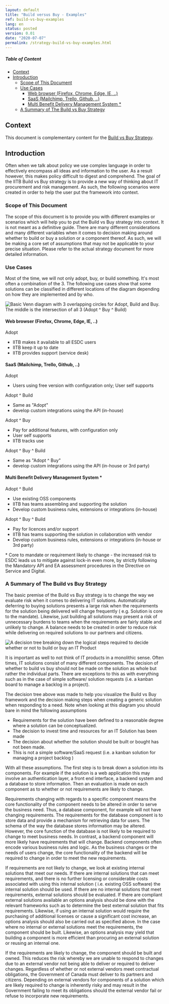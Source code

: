 ```yaml
---
layout: default
title: "Build versus Buy - Examples"
ref: build-vs-buy-examples
lang: en
status: posted
version: 0.01
date: "2020-07-07"
permalink: /strategy-build-vs-buy-examples.html
---
```

<!-- markdownlint-disable MD033 -->
<!-- the below cSpell statement says to ignore any text between HTML tags. E.g. it will ignore "th rowspan='2'" in this string: <th rowspan='2'> -->
<!-- cSpell:ignoreRegExp /\<[^\>]+\>/ -->

<!-- markdownlint-disable MD001 -->
##### Table of Content <!-- omit in toc -->
<!-- markdownlint-enable MD001 -->

- [Context](#context)
- [Introduction](#introduction)
  - [Scope of This Document](#scope-of-this-document)
  - [Use Cases](#use-cases)
    - [Web browser (Firefox, Chrome, Edge, IE, ..)](#web-browser-firefox-chrome-edge-ie-)
    - [SaaS (Mailchimp, Trello, Github, ..)](#saas-mailchimp-trello-github-)
    - [Multi Benefit Delivery Management System *](#multi-benefit-delivery-management-system-)
  - [A Summary of The Build vs Buy Strategy](#a-summary-of-the-build-vs-buy-strategy)

## Context

This document is complementary content for the [Build vs Buy Strategy](strategy-build-vs-buy.html).

## Introduction

Often when we talk about policy we use complex language in order to effectively encompass all ideas and information to the user. As a result however, this makes policy difficult to digest and comprehend. The goal of the IITB Build vs Buy strategy is to provide a new way of thinking about IT procurement and risk management. As such, the following scenarios were created in order to help the user put the framework into context.

### Scope of This Document

The scope of this document is to provide you with different examples or scenarios which will help you to put the Build vs Buy strategy into context. It is not meant as a definitive guide. There are many different considerations and many different variables when it comes to decision making around whether to build or buy a solution or a component thereof. As such, we will be making a core set of assumptions that may not be applicable to your precise situation. Please refer to the actual strategy document for more detailed information.

### Use Cases

Most of the time, we will not only adopt, buy, or build something.
It's most often a combination of the 3.
The following use cases show that some solutions can be classified in different locations of the diagram depending on how they are implemented and by who.

![Basic Venn diagram with 3 overlapping circles for Adopt, Build and Buy. The middle is the intersection of all 3 (Adopt ^ Buy ^ Build)](assets/images/adopt-build-buy-venn.png)

#### Web browser (Firefox, Chrome, Edge, IE, ..)

Adopt

- IITB makes it available to all ESDC users
- IITB keep it up to date
- IITB provides support (service desk)

#### SaaS (Mailchimp, Trello, Github, ..)

Adopt

- Users using free version with configuration only; User self supports

Adopt ^ Build

- Same as "Adopt"
- develop custom integrations using the API (in-house)

Adopt ^ Buy

- Pay for additional features, with configuration only
- User self supports
- IITB tracks use

Adopt ^ Buy ^ Build

- Same as "Adopt ^ Buy"
- develop custom integrations using the API (in-house or 3rd party)

#### Multi Benefit Delivery Management System *

Adopt ^ Build

- Use existing OSS components
- IITB has teams assembling and supporting the solution
- Develop custom business rules, extensions or integrations (in-house)

Adopt ^ Buy ^ Build

- Pay for licences and/or support
- IITB has teams supporting the solution in collaboration with vendor
- Develop custom business rules, extensions or integrations (in-house or 3rd party)

\* Core to mandate or requirement likely to change - the increased risk to ESDC leads us to mitigate against lock-in even more, by strictly following the Mandatory API and EA assessment procedures in the Directive on Service and Digital.

### A Summary of The Build vs Buy Strategy

The basic premise of the Build vs Buy strategy is to change the way we evaluate risk when it comes to delivering IT solutions. Automatically deferring to buying solutions presents a large risk when the requirements for the solution being delivered will change frequently ( e.g. Solution is core to the mandate). Likewise, just building all solutions may present a risk of unnecessary burdens to teams when the requirements are fairly stable and unlikely to change. A balance needs to be created in order to reduce risk while delivering on required solutions to our partners and citizens.

![A decision tree breaking down the logical steps required to decide whether or not to build or buy an IT Product](assets/images/strategy-build-vs-buy-solution-breakdown.png)

It is important as well to not think of IT products in a monolithic sense. Often times, IT solutions consist of many different components. The decision of  whether to build vs buy should not be made on the solution as whole but rather the individual parts. There are exceptions to this as with everything such as in the case of simple software/ solution requests (i.e. a kanban board to manage a backlog in a project).

The decision tree above was made to help you visualize the Build vs Buy framework and the decision making steps when creating a generic solution when responding to a need. Note when looking at this diagram you should bare in mind the following assumptions

- Requirements for the solution have been defined to a reasonable degree where a solution can be conceptualized.
- The decision to invest time and resources for an IT Solution has been made
- The decision about whether the solution should be built or bought has not been made.
- This is not a simple software/SaaS request (i.e. a kanban solution for managing a project backlog )

With all these assumptions. The first step is to break down a solution into its components. For example if the solution is a web application this may involve an authentication layer, a front end interface, a backend system and a database to store information. Then an evaluation is made on each component as to whether or not requirements are likely to change.

Requirements changing with regards to a specific component means the core functionality of the component needs to be altered in order to serve the business need. Thus, a database component, for example will not have changing requirements. The requirements for the database component is to store data and provide a mechanism for retrieving data for users. The schema of the way the database stores information may be altered. However, the core function of the database is not likely to be required to change to meet business needs.  In contrast, a backend  component will more likely have requirements that will change. Backend components often encode various business rules and logic. As the business changes or the needs of users change, the core functionality of the backend will be required to change in order to meet the new requirements.

If requirements are not likely to change, we look at existing internal solutions that meet our needs. If there are internal solutions that can meet requirements, and there is no further licensing or considerable costs associated with using this internal solution ( i.e. existing OSS software) the internal solution should be used. If there are no internal solutions that meet requirements, external solutions should be evaluated. If there are compliant external solutions available an options analysis should be done with the relevant frameworks such as to determine the best external solution that fits requirements. Likewise, if using an internal solution would require the purchasing of additional licenses or cause a significant cost increase, an options analysis should also be carried out as specified above. In the case where no internal or external solutions meet the requirements, the component should be built. Likewise, an options analysis may yield that building a component is more efficient than procuring an external solution or reusing an internal one.

If the requirements are likely to change, the component should be built and owned. This reduces the risk whereby we are unable to respond to changes due to an external vendor not being able to deliver or required to deliver changes. Regardless of whether or not external vendors meet contractual obligations, the Government of Canada must deliver to its partners and citizens. Depending on external vendors for components of a solution which are likely required to change is inherently risky and may result in the Government failing to meet its obligations should the external vendor fail or refuse to incorporate new requirements.

